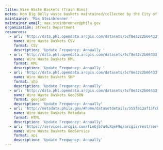 ```yaml
---
title: Wire Waste Baskets (Trash Bins)
notes: Non Big Belly waste baskets maintained/collected by the City of Philadelphia
maintainer: 'Max Steinbrenner '
maintainer_email: max.steinbrenner@phila.gov
organization: Streets Department
resources:
  - url: 'http://data.phl.opendata.arcgis.com/datasets/5cf8e32c2b66433fabba15639f256006_0.csv'
    name: Wire Waste Baskets CSV
    format: CSV
    description: 'Update Frequency: Annually '
  - url: 'http://data.phl.opendata.arcgis.com/datasets/5cf8e32c2b66433fabba15639f256006_0.kml'
    name: Wire Waste Baskets KML
    format: KML
    description: 'Update Frequency: Annually '
  - url: 'http://data.phl.opendata.arcgis.com/datasets/5cf8e32c2b66433fabba15639f256006_0.zip'
    name: Wire Waste Baskets SHP
    format: shp
    description: 'Update Frequency: Annually'
  - url: 'http://data.phl.opendata.arcgis.com/datasets/5cf8e32c2b66433fabba15639f256006_0.geojson'
    name: Wire Waste Baskets GeoJSON
    format: geojson
    description: 'Update Frequency: Annually'
  - url: 'http://metadata.phila.gov/#home/datasetdetails/555f813af15fcb6c6ed44150/representationdetails/55438ad79b989a05172d0d8e/'
    name: Wire Waste Baskets Metadata
    format: HTML
    description: 'Update Frequency: Annually'
  - url: 'https://services.arcgis.com/fLeGjb7u4uXqeF9q/arcgis/rest/services/WasteBaskets_Wire/FeatureServer/0/query?outFields=*&where=1%3D1'
    name: Wire Waste Baskets GeoService
    format: api
    description: 'Update Frequency: Annually'
---
```

